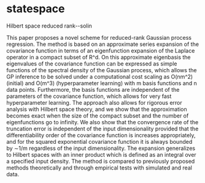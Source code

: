 # statespace


Hilbert space reduced rank--solin

This paper proposes a novel scheme for reduced-rank Gaussian process regression. The method is based on an approximate series expansion of the covariance function in terms of an eigenfunction expansion of the Laplace operator in a compact subset of R^d. On this approximate eigenbasis the eigenvalues of the covariance function can be expressed as simple functions of the spectral density of the Gaussian process, which allows the GP inference to be solved under a computational cost scaling as O(nm^2) (initial) and O(m^3) (hyperparameter learning) with m basis functions and n data points. Furthermore, the basis functions are independent of the parameters of the covariance function, which allows for very fast hyperparameter learning. The approach also allows for rigorous error analysis with Hilbert space theory, and we show that the approximation becomes exact when the size of the compact subset and the number of eigenfunctions go to infinity. We also show that the convergence rate of the truncation error is independent of the input dimensionality provided that the differentiability order of the covariance function is increases appropriately, and for the squared exponential covariance function it is always bounded by ∼1/m regardless of the input dimensionality. The expansion generalizes to Hilbert spaces with an inner product which is defined as an integral over a specified input density. The method is compared to previously proposed methods theoretically and through empirical tests with simulated and real data.
